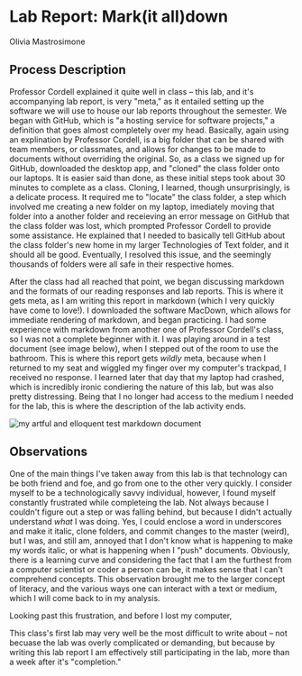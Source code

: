 # Lab Report: Mark(it all)down

Olivia Mastrosimone 

## Process Description 

Professor Cordell explained it quite well in class – this lab, and it's accompanying lab report, is very "meta," as it entailed setting up the software we will use to house our lab reports throughout the semester. We began with GitHub, which is "a hosting service for software projects," a definition that goes almost completely over my head. Basically, again using an explination by Professor Cordell, is a big folder that can be shared with team members, or classmates, and allows for changes to be made to documents without overriding the original. So, as a class we signed up for GitHub, downloaded the desktop app, and "cloned" the class folder onto our laptops. It is easier said than done, as these initial steps took about 30 minutes to complete as a class. Cloning, I learned, though unsurprisingly, is a delicate process. It required me to "locate" the class folder, a step which involved me creating a new folder on my laptop, imediately moving that folder into a another folder and receieving an error message on GitHub that the class folder was lost, which prompted Professor Cordell to provide some assistance. He explained that I needed to basically tell GitHub about the class folder's new home in my larger Technologies of Text folder, and it should all be good. Eventually, I resolved this issue, and the seemingly thousands of folders were all safe in their respective homes. 

After the class had all reached that point, we began discussing markdown and the formats of our reading responses and lab reports. This is where it gets meta, as I am writing this report in markdown (which I very quickly have come to love!). I downloaded the software MacDown, which allows for immediate rendering of markdown, and began practicing. I had some experience with markdown from another one of Professor Cordell's class, so I was not a complete beginner with it. I was playing around in a test document (see image below), 
when I stepped out of the room to use the bathroom. This is where this report gets _wildly_ meta, because when I returned to my seat and wiggled my finger over my computer's trackpad, I received no response. I learned later that day that my laptop had crashed, which is incredibly ironic condiering the nature of this lab, but was also pretty distressing. Being that I no longer had access to the medium I needed for the lab, this is where the description of the lab activity ends. 

![my artful and elloquent test markdown document](/images/MastrosimoneTestDocumentImage.png)

## Observations 

One of the main things I've taken away from this lab is that technology can be both friend and foe, and go from one to the other very quickly. I consider myself to be a technologically savvy individual, however, I found myself constantly frustrated while completeing the lab. Not always because I couldn't figure out a step or was falling behind, but because I didn't actually understand _what_ I was doing. Yes, I could enclose a word in underscores and make it italic, clone folders, and commit changes to the master (weird), but I was, and still am, annoyed that I don't know what is happening to make my words italic, or what is happening when I "push" documents. Obviously, there is a learning curve and considering the fact that I am the furthest from a computer scientist or coder a person can be, it makes sense that I can't comprehend concepts. This observation brought me to the larger concept of literacy, and the various ways one can interact with a text or medium, which I will come back to in my analysis. 

Looking past this frustration, and before I lost my computer, 


This class's first lab may very well be the most difficult to write about – not becuase the lab was overly complicated or demanding, but because by writing this lab report I am effectively still participating in the lab, more than a week after it's "completion." 